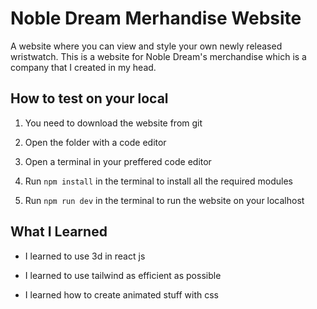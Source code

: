 # Noble Dream Merhandise Website

A website where you can view and style your own newly released wristwatch. This is a website for Noble Dream's merchandise which is a company that I created in my head.

## How to test on your local

1. You need to download the website from git

2. Open the folder with a code editor

3. Open a terminal in your preffered code editor

4. Run ```npm install``` in the terminal to install all the required modules

5. Run ```npm run dev``` in the terminal to run the website on your localhost

## What I Learned

-  I learned to use 3d in react js

-  I learned to use tailwind as efficient as possible

-  I learned how to create animated stuff with css
